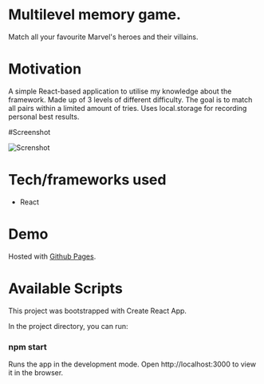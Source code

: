 # Multilevel memory game.

Match all your favourite Marvel's heroes and their villains. 

# Motivation

A simple React-based application to utilise my knowledge about the framework. Made up of 3 levels of different difficulty. The goal is to match all pairs within a limited amount of tries. Uses local.storage for recording personal best results.  

#Screenshot

![Screnshot](https://k2project.github.io/portfolio/static/media/cards.7ba465aa.gif)

# Tech/frameworks used

- React

# Demo 

Hosted with [Github Pages](https://k2project.github.io/cards/).

# Available Scripts

This project was bootstrapped with Create React App.

In the project directory, you can run: 
### npm start

Runs the app in the development mode.
Open http://localhost:3000 to view it in the browser.



